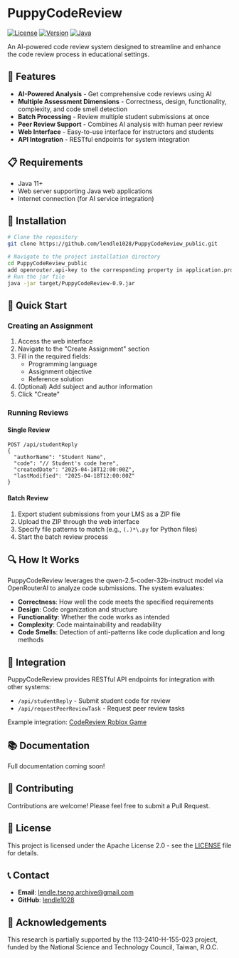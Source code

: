 # PuppyCodeReview

[![License](https://img.shields.io/badge/License-Apache%202.0-blue.svg)](https://opensource.org/licenses/Apache-2.0)
[![Version](https://img.shields.io/badge/version-0.9-green.svg)](https://github.com/lendle1028/PuppyCodeReview_public)
[![Java](https://img.shields.io/badge/Java-11+-orange.svg)](https://www.oracle.com/java/)

An AI-powered code review system designed to streamline and enhance the code review process in educational settings.

## 🚀 Features

- **AI-Powered Analysis** - Get comprehensive code reviews using AI
- **Multiple Assessment Dimensions** - Correctness, design, functionality, complexity, and code smell detection
- **Batch Processing** - Review multiple student submissions at once
- **Peer Review Support** - Combines AI analysis with human peer review
- **Web Interface** - Easy-to-use interface for instructors and students
- **API Integration** - RESTful endpoints for system integration

## 📋 Requirements

- Java 11+
- Web server supporting Java web applications
- Internet connection (for AI service integration)

## 🔧 Installation

```bash
# Clone the repository
git clone https://github.com/lendle1028/PuppyCodeReview_public.git

# Navigate to the project installation directory
cd PuppyCodeReview_public
add openrouter.api-key to the corresponding property in application.property
# Run the jar file
java -jar target/PuppyCodeReview-0.9.jar
```

## 🏁 Quick Start

### Creating an Assignment

1. Access the web interface
2. Navigate to the "Create Assignment" section
3. Fill in the required fields:
    - Programming language
    - Assignment objective
    - Reference solution
4. (Optional) Add subject and author information
5. Click "Create"

### Running Reviews

#### Single Review
```
POST /api/studentReply
{
  "authorName": "Student Name",
  "code": "// Student's code here",
  "createdDate": "2025-04-18T12:00:00Z",
  "lastModified": "2025-04-18T12:00:00Z"
}
```

#### Batch Review
1. Export student submissions from your LMS as a ZIP file
2. Upload the ZIP through the web interface
3. Specify file patterns to match (e.g., `(.)*\.py` for Python files)
4. Start the batch review process


## 🔍 How It Works

PuppyCodeReview leverages the qwen-2.5-coder-32b-instruct model via OpenRouterAI to analyze code submissions. The system evaluates:

- **Correctness**: How well the code meets the specified requirements
- **Design**: Code organization and structure
- **Functionality**: Whether the code works as intended
- **Complexity**: Code maintainability and readability
- **Code Smells**: Detection of anti-patterns like code duplication and long methods

## 🔌 Integration

PuppyCodeReview provides RESTful API endpoints for integration with other systems:

- `/api/studentReply` - Submit student code for review
- `/api/requestPeerReviewTask` - Request peer review tasks

Example integration: [CodeReview Roblox Game](https://www.roblox.com/games/81554050300949/CodeReview)

## 📚 Documentation

Full documentation coming soon!

## 🤝 Contributing

Contributions are welcome! Please feel free to submit a Pull Request.

## 📄 License

This project is licensed under the Apache License 2.0 - see the [LICENSE](LICENSE) file for details.

## 📞 Contact

- **Email**: lendle.tseng.archive@gmail.com
- **GitHub**: [lendle1028](https://github.com/lendle1028)

## 🙏 Acknowledgements

This research is partially supported by the 113-2410-H-155-023 project, funded by the National Science and Technology Council, Taiwan, R.O.C.
